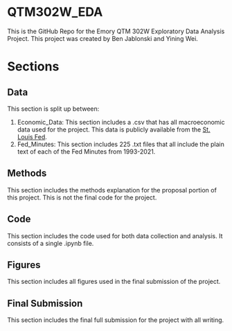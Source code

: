 # QTM302W_EDA
This is the GitHub Repo for the Emory QTM 302W Exploratory Data Analysis Project. This project was created by Ben Jablonski and Yining Wei. 

# Sections
## Data
This section is split up between:
1. Economic_Data: This section includes a .csv that has all macroeconomic data used for the project. This data is publicly available from the [St. Louis Fed](https://fred.stlouisfed.org).
2. Fed_Minutes: This section includes 225 .txt files that all include the plain text of each of the Fed Minutes from 1993-2021.

## Methods 
This section includes the methods explanation for the proposal portion of this project. This is not the final code for the project. 

## Code
This section includes the code used for both data collection and analysis. It consists of a single .ipynb file.

## Figures
This section includes all figures used in the final submission of the project. 

## Final Submission 
This section includes the final full submission for the project with all writing. 
